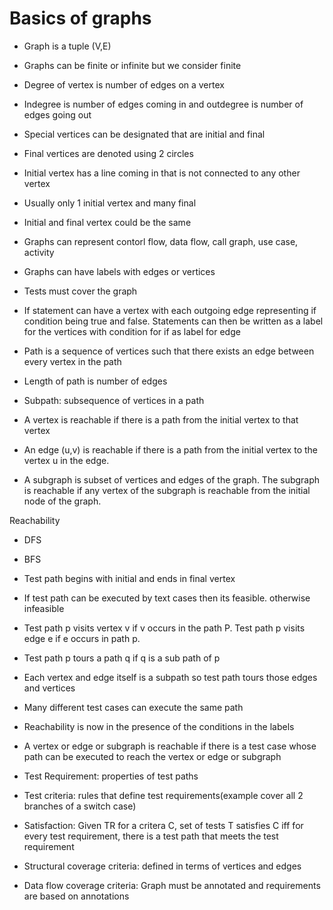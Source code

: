 # Basics of graphs  
* Graph is a tuple (V,E)  
* Graphs can be finite or infinite but we consider finite  
* Degree of vertex is number of edges on a vertex  
* Indegree is number of edges coming in and outdegree is number of edges going out  
* Special vertices can be designated that are initial and final  
* Final vertices are denoted using 2 circles  
* Initial vertex has a line coming in that is not connected to any other vertex  
* Usually only 1 initial vertex and many final  
* Initial and final vertex could be the same  
* Graphs can represent contorl flow, data flow, call graph, use case, activity  
* Graphs can have labels with edges or vertices  
* Tests must cover the graph  
  
* If statement can have a vertex with each outgoing edge representing if condition being true and false. Statements can then be written as a label for the vertices with condition for if as label for edge  
  
* Path is a sequence of vertices such that there exists an edge between every vertex in the path  
* Length of path is number of edges  
* Subpath: subsequence of vertices in a path  
* A vertex is reachable if there is a path from the initial vertex to that vertex  
* An edge (u,v) is reachable if there is a path from the initial vertex to the vertex u in the edge.  
* A subgraph is subset of vertices and edges of the graph. The subgraph is reachable if any vertex of the subgraph is reachable from the initial node of the graph.  
  
Reachability  
* DFS  
* BFS  
  
* Test path begins with initial and ends in final vertex  
* If test path can be executed by text cases then its feasible. otherwise infeasible  
  
* Test path p visits vertex v if v occurs in the path P. Test path p visits edge e if e occurs in path p.  
* Test path p tours a path q if q is a sub path of p  
* Each vertex and edge itself is a subpath so test path tours those edges and vertices  
* Many different test cases can execute the same path  
* Reachability is now in the presence of the conditions in the labels  
* A vertex or edge or subgraph is reachable if there is a test case whose path can be executed to reach the vertex or edge or subgraph  
  
* Test Requirement: properties of test paths  
* Test criteria: rules that define test requirements(example cover all 2 branches of a switch case)  
* Satisfaction: Given TR for a critera C, set of tests T satisfies C iff for every test requirement, there is a test path that meets the test requirement  
  
* Structural coverage criteria: defined in terms of vertices and edges  
* Data flow coverage criteria: Graph must be annotated and requirements are based on annotations
  
  
  
  
